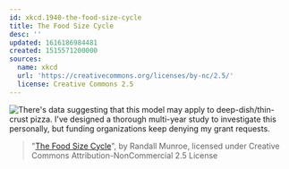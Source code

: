 ```yaml
---
id: xkcd.1940-the-food-size-cycle
title: The Food Size Cycle
desc: ''
updated: 1616186984481
created: 1515571200000
sources:
  name: xkcd
  url: 'https://creativecommons.org/licenses/by-nc/2.5/'
  license: Creative Commons 2.5
---
```

![There's data suggesting that this model may apply to deep-dish/thin-crust pizza. I've designed a thorough multi-year study to investigate this personally, but funding organizations keep denying my grant requests.](https://imgs.xkcd.com/comics/the_food_size_cycle.png)
> "[The Food Size Cycle](https://xkcd.com/1940/)", by Randall Munroe, licensed under Creative Commons Attribution-NonCommercial 2.5 License

